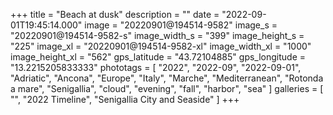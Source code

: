 +++
title = "Beach at dusk"
description = ""
date = "2022-09-01T19:45:14.000"
image = "20220901@194514-9582"
image_s = "20220901@194514-9582-s"
image_width_s = "399"
image_height_s = "225"
image_xl = "20220901@194514-9582-xl"
image_width_xl = "1000"
image_height_xl = "562"
gps_latitude = "43.72104885"
gps_longitude = "13.2215205833333"
phototags = [ "2022", "2022-09", "2022-09-01", "Adriatic", "Ancona", "Europe", "Italy", "Marche", "Mediterranean", "Rotonda a mare", "Senigallia", "cloud", "evening", "fall", "harbor", "sea" ]
galleries = [ "", "2022 Timeline", "Senigallia City and Seaside" ]
+++
